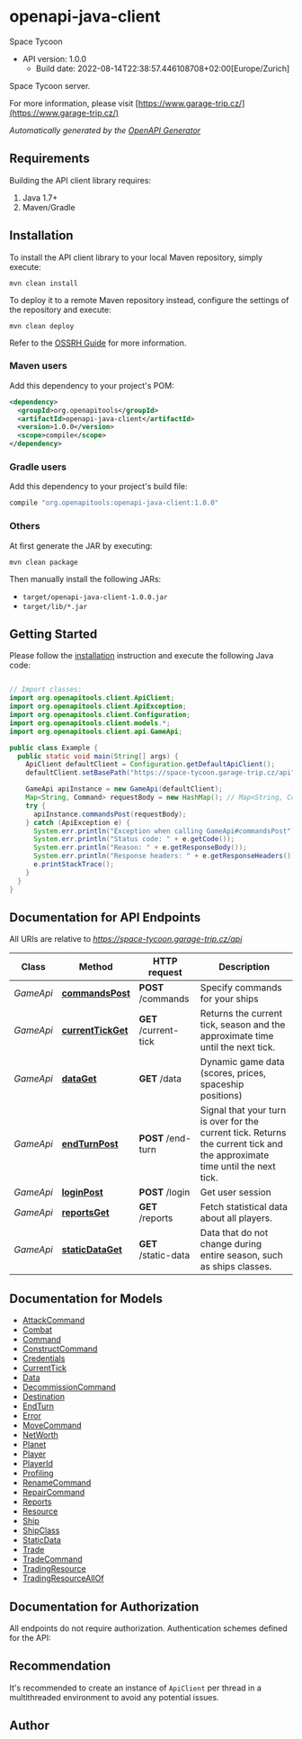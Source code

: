# openapi-java-client

Space Tycoon
- API version: 1.0.0
  - Build date: 2022-08-14T22:38:57.446108708+02:00[Europe/Zurich]

Space Tycoon server.

  For more information, please visit [https://www.garage-trip.cz/](https://www.garage-trip.cz/)

*Automatically generated by the [OpenAPI Generator](https://openapi-generator.tech)*


## Requirements

Building the API client library requires:
1. Java 1.7+
2. Maven/Gradle

## Installation

To install the API client library to your local Maven repository, simply execute:

```shell
mvn clean install
```

To deploy it to a remote Maven repository instead, configure the settings of the repository and execute:

```shell
mvn clean deploy
```

Refer to the [OSSRH Guide](http://central.sonatype.org/pages/ossrh-guide.html) for more information.

### Maven users

Add this dependency to your project's POM:

```xml
<dependency>
  <groupId>org.openapitools</groupId>
  <artifactId>openapi-java-client</artifactId>
  <version>1.0.0</version>
  <scope>compile</scope>
</dependency>
```

### Gradle users

Add this dependency to your project's build file:

```groovy
compile "org.openapitools:openapi-java-client:1.0.0"
```

### Others

At first generate the JAR by executing:

```shell
mvn clean package
```

Then manually install the following JARs:

* `target/openapi-java-client-1.0.0.jar`
* `target/lib/*.jar`

## Getting Started

Please follow the [installation](#installation) instruction and execute the following Java code:

```java

// Import classes:
import org.openapitools.client.ApiClient;
import org.openapitools.client.ApiException;
import org.openapitools.client.Configuration;
import org.openapitools.client.models.*;
import org.openapitools.client.api.GameApi;

public class Example {
  public static void main(String[] args) {
    ApiClient defaultClient = Configuration.getDefaultApiClient();
    defaultClient.setBasePath("https://space-tycoon.garage-trip.cz/api");

    GameApi apiInstance = new GameApi(defaultClient);
    Map<String, Command> requestBody = new HashMap(); // Map<String, Command> | 
    try {
      apiInstance.commandsPost(requestBody);
    } catch (ApiException e) {
      System.err.println("Exception when calling GameApi#commandsPost");
      System.err.println("Status code: " + e.getCode());
      System.err.println("Reason: " + e.getResponseBody());
      System.err.println("Response headers: " + e.getResponseHeaders());
      e.printStackTrace();
    }
  }
}

```

## Documentation for API Endpoints

All URIs are relative to *https://space-tycoon.garage-trip.cz/api*

Class | Method | HTTP request | Description
------------ | ------------- | ------------- | -------------
*GameApi* | [**commandsPost**](docs/GameApi.md#commandsPost) | **POST** /commands | Specify commands for your ships
*GameApi* | [**currentTickGet**](docs/GameApi.md#currentTickGet) | **GET** /current-tick | Returns the current tick, season and the approximate time until the next tick.
*GameApi* | [**dataGet**](docs/GameApi.md#dataGet) | **GET** /data | Dynamic game data (scores, prices, spaceship positions)
*GameApi* | [**endTurnPost**](docs/GameApi.md#endTurnPost) | **POST** /end-turn | Signal that your turn is over for the current tick. Returns the current tick and the approximate time until the next tick.
*GameApi* | [**loginPost**](docs/GameApi.md#loginPost) | **POST** /login | Get user session
*GameApi* | [**reportsGet**](docs/GameApi.md#reportsGet) | **GET** /reports | Fetch statistical data about all players.
*GameApi* | [**staticDataGet**](docs/GameApi.md#staticDataGet) | **GET** /static-data | Data that do not change during entire season, such as ships classes.


## Documentation for Models

 - [AttackCommand](docs/AttackCommand.md)
 - [Combat](docs/Combat.md)
 - [Command](docs/Command.md)
 - [ConstructCommand](docs/ConstructCommand.md)
 - [Credentials](docs/Credentials.md)
 - [CurrentTick](docs/CurrentTick.md)
 - [Data](docs/Data.md)
 - [DecommissionCommand](docs/DecommissionCommand.md)
 - [Destination](docs/Destination.md)
 - [EndTurn](docs/EndTurn.md)
 - [Error](docs/Error.md)
 - [MoveCommand](docs/MoveCommand.md)
 - [NetWorth](docs/NetWorth.md)
 - [Planet](docs/Planet.md)
 - [Player](docs/Player.md)
 - [PlayerId](docs/PlayerId.md)
 - [Profiling](docs/Profiling.md)
 - [RenameCommand](docs/RenameCommand.md)
 - [RepairCommand](docs/RepairCommand.md)
 - [Reports](docs/Reports.md)
 - [Resource](docs/Resource.md)
 - [Ship](docs/Ship.md)
 - [ShipClass](docs/ShipClass.md)
 - [StaticData](docs/StaticData.md)
 - [Trade](docs/Trade.md)
 - [TradeCommand](docs/TradeCommand.md)
 - [TradingResource](docs/TradingResource.md)
 - [TradingResourceAllOf](docs/TradingResourceAllOf.md)


## Documentation for Authorization

All endpoints do not require authorization.
Authentication schemes defined for the API:

## Recommendation

It's recommended to create an instance of `ApiClient` per thread in a multithreaded environment to avoid any potential issues.

## Author



